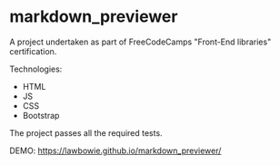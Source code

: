 # markdown_previewer
A project undertaken as part of FreeCodeCamps "Front-End libraries" certification.

Technologies:
- HTML
- JS
- CSS
- Bootstrap

The project passes all the required tests.

DEMO: https://lawbowie.github.io/markdown_previewer/
